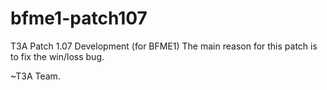 bfme1-patch107
==============

T3A Patch 1.07 Development (for BFME1)
The main reason for this patch is to fix the win/loss bug.

~T3A Team.
